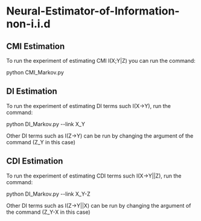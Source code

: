 # Neural-Estimator-of-Information-non-i.i.d

## CMI Estimation
To run the experiment of estimating CMI I(X;Y|Z) you can run the command:

python CMI_Markov.py

## DI Estimation
To run the experiment of estimating DI terms such I(X->Y), run the command:

python DI_Markov.py --link X_Y

Other DI terms such as I(Z->Y) can be run by changing the argument of the command (Z_Y in this case)

## CDI Estimation
To run the experiment of estimating CDI terms such I(X->Y||Z), run the command:

python DI_Markov.py --link X_Y-Z

Other DI terms such as I(Z->Y||X) can be run by changing the argument of the command (Z_Y-X in this case)



